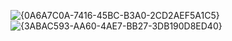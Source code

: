 ![{0A6A7C0A-7416-45BC-B3A0-2CD2AEF5A1C5}](https://github.com/user-attachments/assets/f47e4364-6e40-4f30-85a8-2c74375632bb)
![{3ABAC593-AA60-4AE7-BB27-3DB190D8ED40}](https://github.com/user-attachments/assets/cfd48a6a-06fc-4466-b082-1e8a3b42d685)
